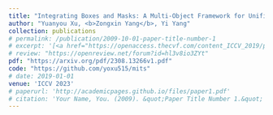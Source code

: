 ```yaml
---
title: "Integrating Boxes and Masks: A Multi-Object Framework for Unified Visual Tracking and Segmentation"
author: "Yuanyou Xu, <b>Zongxin Yang</b>, Yi Yang"
collection: publications
# permalink: /publication/2009-10-01-paper-title-number-1
# excerpt: '[<a href="https://openaccess.thecvf.com/content_ICCV_2019/papers/Yang_Very_Long_Natural_Scenery_Image_Prediction_by_Outpainting_ICCV_2019_paper.pdf">PDF</a>]  [<a href="https://github.com/z-x-yang/NS-Outpainting">Code</a>]'
# review: "https://openreview.net/forum?id=hl3v8io3ZYt"
pdf: "https://arxiv.org/pdf/2308.13266v1.pdf"
code: "https://github.com/yoxu515/mits"
# date: 2019-01-01
venue: 'ICCV 2023'
# paperurl: 'http://academicpages.github.io/files/paper1.pdf'
# citation: 'Your Name, You. (2009). &quot;Paper Title Number 1.&quot; <i>Journal 1</i>. 1(1).'
---
```

